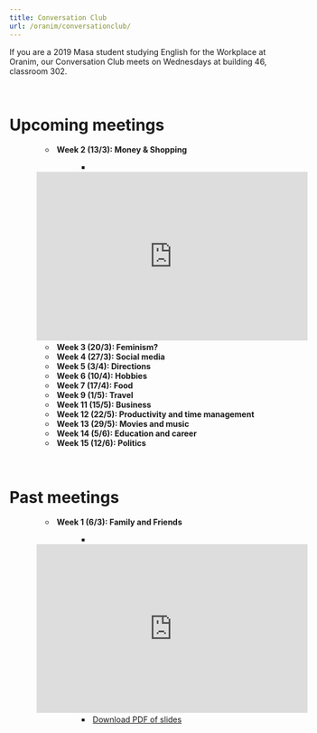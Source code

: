 ```yaml
---
title: Conversation Club
url: /oranim/conversationclub/
---
```


If you are a 2019 Masa student studying English for the Workplace at Oranim, our Conversation Club meets on Wednesdays at building 46, classroom 302.

<br />

# Upcoming meetings

<ul style="text-indent:40px; list-style: circle inside;">
  <li><strong>Week 2 (13/3): Money & Shopping</strong></li>
    <ul style="text-indent:80px; list-style: square inside;">
      <li><iframe src="https://docs.google.com/presentation/d/e/2PACX-1vSM166cXP7iuiLnrhYfoXLMXQ0JSwBwGZVgbMJvaGllLxUQ8fXstlwxWD-pcyCmqdqnczko-d_OqAh6/embed?start=false&loop=false&delayms=3000" frameborder="0" width="480" height="299" allowfullscreen="true" mozallowfullscreen="true" webkitallowfullscreen="true"></iframe></li>
      <!-- <li><a href="/presentations/conversationclub/1-family-and-friends.pdf">Download PDF of slides</a></li> -->
    </ul>
  <li><strong>Week 3 (20/3): Feminism?</strong></li>
  <li><strong>Week 4 (27/3): Social media</strong></li>
  <li><strong>Week 5 (3/4): Directions</strong></li>
  <li><strong>Week 6 (10/4): Hobbies</strong></li>
  <li><strong>Week 7 (17/4): Food</strong></li>
  <li><strong>Week 9 (1/5): Travel</strong></li>
  <li><strong>Week 11 (15/5): Business</strong></li>
  <li><strong>Week 12 (22/5): Productivity and time management</strong></li>
  <li><strong>Week 13 (29/5): Movies and music</strong></li>
  <li><strong>Week 14 (5/6): Education and career</strong></li>
  <li><strong>Week 15 (12/6): Politics</strong></li>
</ul>

<br />

# Past meetings

<ul style="text-indent:40px; list-style: circle inside;">
  <li><strong>Week 1 (6/3): Family and Friends</strong></li>
    <ul style="text-indent:80px; list-style: square inside;">
      <li><iframe src="https://docs.google.com/presentation/d/e/2PACX-1vS5ScVI5DkJfYniiS3_EiEH6l5LXVW7pG-zl4e0RK-k9eVB9UcrkuKbcbF5viASyuXRQM09Yjzoz0Q8/embed?start=false&loop=false&delayms=3000" frameborder="0" width="480" height="299" allowfullscreen="true" mozallowfullscreen="true" webkitallowfullscreen="true"></iframe></li>
      <li><a href="/presentations/conversationclub/1-family-and-friends.pdf">Download PDF of slides</a></li>
    </ul>
</ul>
